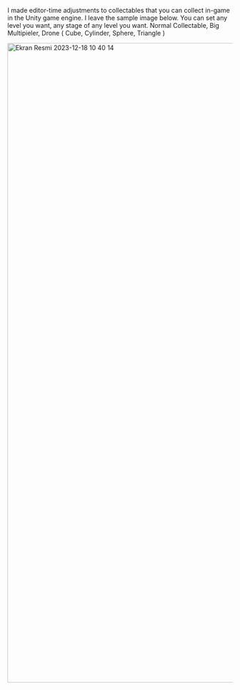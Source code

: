 I made editor-time adjustments to collectables that you can collect in-game in the Unity game engine. I leave the sample image below.
You can set any level you want, any stage of any level you want. Normal Collectable, Big Multipieler, Drone ( Cube, Cylinder, Sphere, Triangle )

<img width="1434" alt="Ekran Resmi 2023-12-18 10 40 14" src="https://github.com/omerfarukara/Picker3D/assets/65817612/cc19c59e-5c6b-42a9-9708-6d3974296a6b">
